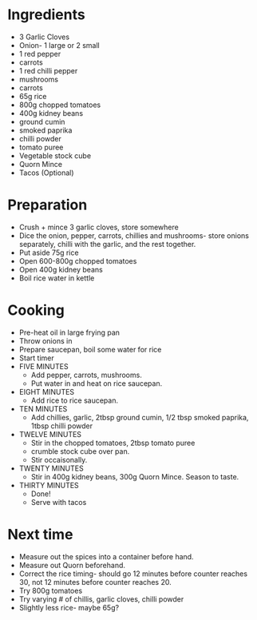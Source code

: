 Ingredients
===========
 * 3 Garlic Cloves
 * Onion- 1 large or 2 small
 * 1 red pepper
 * carrots
 * 1 red chilli pepper 
 * mushrooms
 * carrots
 * 65g rice
 * 800g chopped tomatoes
 * 400g kidney beans
 * ground cumin
 * smoked paprika
 * chilli powder
 * tomato puree
 * Vegetable stock cube
 * Quorn Mince
 * Tacos (Optional)

Preparation
===========

 * Crush + mince 3 garlic cloves, store somewhere
 * Dice the onion, pepper, carrots, chillies and mushrooms- store onions separately, chilli with the garlic, and the rest together.
 * Put aside 75g rice
 * Open 600-800g chopped tomatoes
 * Open 400g kidney beans
 * Boil rice water in kettle

Cooking
=======

 * Pre-heat oil in large frying pan
 * Throw onions in
 * Prepare saucepan, boil some water for rice
 * Start timer
 * FIVE MINUTES
   * Add pepper, carrots, mushrooms. 
   * Put water in and heat on rice saucepan.
 * EIGHT MINUTES
   * Add rice to rice saucepan.
 * TEN MINUTES
   * Add chillies, garlic, 2tbsp ground cumin, 1/2 tbsp smoked paprika, 1tbsp chilli powder
 * TWELVE MINUTES 
   * Stir in the chopped tomatoes, 2tbsp tomato puree 
   * crumble stock cube over pan. 
   * Stir occaisonally.
 * TWENTY MINUTES 
   * Stir in 400g kidney beans, 300g Quorn Mince. Season to taste.
 * THIRTY MINUTES
   * Done!
   * Serve with tacos

Next time
=========

 * Measure out the spices into a container before hand.
 * Measure out Quorn beforehand.
 * Correct the rice timing- should go 12 minutes before counter reaches 30, not 12 minutes before counter reaches 20.
 * Try 800g tomatoes
 * Try varying # of chillis, garlic cloves, chilli powder
 * Slightly less rice- maybe 65g?
